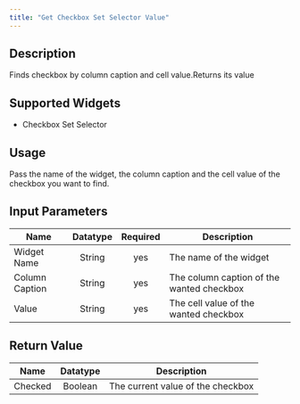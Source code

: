 ```yaml
---
title: "Get Checkbox Set Selector Value"
---
```

## Description
Finds checkbox by column caption and cell value.Returns its value

## Supported Widgets
+ Checkbox Set Selector

## Usage
Pass the name of the widget, the column caption and the cell value of the checkbox you want to find.

## Input Parameters

Name | Datatype | Required | Description
---- |:--------:| :-------:|---------------
Widget Name | String | yes | The name of the widget
Column Caption | String | yes | The column caption of the wanted checkbox
Value | String | yes | The cell value of the wanted checkbox

## Return Value

Name | Datatype | Description
---- | :---------: | ---------------
Checked | Boolean | The current value of the checkbox
